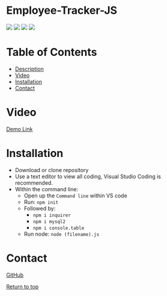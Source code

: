 # Employee-Tracker-JS


![](https://img.shields.io/badge/Javascript-yellow.svg)
![](https://img.shields.io/badge/inquirer-orange.svg)
![](https://img.shields.io/badge/MySQL12-blue.svg)
![](https://img.shields.io/badge/node.js-lightgreen.svg)

# Table of Contents
* [Description](#description)
* [Video](#video)
* [Installation](#installation)
* [Contact](#contact)

# Video
<a href="https://drive.google.com/file/d/1oE7-D5rTm30ZQB45htXgZvOjejLU7fhg/view">Demo Link</a>

# Installation

* Download or clone repository
* Use a text editor to view all coding, Visual Studio Coding is recommended.
* Within the command line:
   * Open up the <code>Command line</code> within VS code
   * Run: <code>npm init</code>
   * Followed by: 
        * <code>npm i inquirer</code>
        * <code>npm i mysql2</code>
        * <code>npm i console.table</code>
   * Run node: <code>node (filename).js</code>


# Contact
<a href="https://github.com/JustynSubrai/">GitHub</a>




[Return to top](#Employee-Tracker-JS)